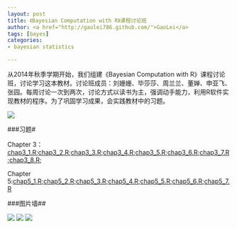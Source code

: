 ```yaml
---
layout: post
title: 《Bayesian Computation with R》课程讨论班
author: <a href="http://gaolei786.github.com/">GaoLei</a>
tags: [bayes]
categories:
- bayesian statistics

---
```


从2014年秋季学期开始，我们组建《Bayesian Computation with R》课程讨论班，讨论学习这本教材。讨论班成员：刘姗姗、毕莎莎、周兰兰、董婵、申亚飞、张园。每周讨论一次到两次，讨论方式以读书为主，强调动手能力，利用R软件实现教材的程序。为了巩固学习成果，会实践教材中的习题。

![](http://gaolei786.github.com/images/bcwr1.png)


###习题#

Chapter 3：[chap3_1.R](http://gaolei786.github.com/code/bcwr/chap3_1.R);[chap3_2.R](http://gaolei786.github.com/code/bcwr/chap3_2.R);[chap3_3.R](http://gaolei786.github.com/code/bcwr/chap3_3.R);[chap3_4.R](http://gaolei786.github.com/code/bcwr/chap3_4.R);[chap3_5.R](http://gaolei786.github.com/code/bcwr/chap3_5.R);[chap3_6.R](http://gaolei786.github.com/code/bcwr/chap3_6.R);[chap3_7.R](http://gaolei786.github.com/code/bcwr/chap3_7.R);[chap3_8.R](http://gaolei786.github.com/code/bcwr/chap3_8.R);

Chapter 5:[chap5_1.R](http://gaolei786.github.com/code/bcwr/chap5_1.R);[chap5_2.R](http://gaolei786.github.com/code/bcwr/chap5_2.R);[chap5_3.R](http://gaolei786.github.com/code/bcwr/chap5_3.R);[chap5_4.R](http://gaolei786.github.com/code/bcwr/chap5_4.R);[chap5_5.R](http://gaolei786.github.com/code/bcwr/chap5_5.R);[chap5_6.R](http://gaolei786.github.com/code/bcwr/chap5_6.R);[chap5_7.R](http://gaolei786.github.com/code/bcwr/chap5_7.R)


###图片墙##

![](http://gaolei786.github.com/images/bcwr03.16.jpg)
![](http://gaolei786.github.com/images/bcwr03.20.jpg)
![](http://gaolei786.github.com/images/bcwr03.23.jpg)




